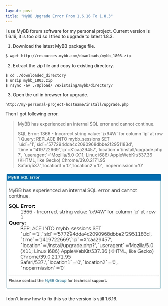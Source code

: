 ```yaml
---
layout: post
title: "MyBB Upgrade Error From 1.6.16 To 1.8.3"
---
```


I use MyBB forum software for my personal project.
Current version is 1.6.16, it is too old so I tried to upgrade to latest 1.8.3.

1. Download the latest MyBB package file.

```
$ wget http://resources.mybb.com/downloads/mybb_1803.zip
```

2. Extract the zip file and copy to existing directory.

```
$ cd ./downloaded_directory
$ unzip mybb_1803.zip
$ rsync -av ./Upload/ /existsing/mybb/directory/
```

3. Open the url in browser for upgrade.

```
http://my-personal-project-hostname/install/upgrade.php
```

Then I got following error.

> MyBB has experienced an internal SQL error and cannot continue.
> 
> SQL Error:
> 1366 - Incorrect string value: '\x94W' for column 'ip' at row 1
> Query:
> REPLACE INTO mybb_sessions SET \`uid\`='1',\`sid\`='577294dda4c2090968dbbe2f2951183d', \`time\`='1419722669',\`ip\`=X'caa29457',\`location\`='/install/upgrade.php?', \`useragent\`='Mozilla/5.0 (X11; Linux i686) AppleWebKit/537.36 (KHTML, like Gecko) Chrome/39.0.2171.95 Safari/537.',\`location1\`='0',\`location2\`='0', \`nopermission\`='0'

![MyBB upgrade error](/assets/img/mybb-upgrade-error.jpg)

I don't know how to fix this so the version is still 1.6.16.
